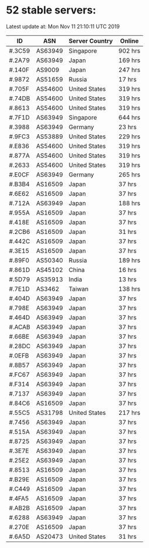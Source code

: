 # 52 stable servers:

Latest update at: Mon Nov 11 21:10:11 UTC 2019

| ID | ASN | Server Country | Online |
| -- | --- | -------------- | ------ |
| #.3C59 | AS63949 | Singapore | 902 hrs |
| #.2A79 | AS63949 | Japan | 169 hrs |
| #.140F | AS9009 | Japan | 247 hrs |
| #.9872 | AS51659 | Russia | 17 hrs |
| #.705F | AS54600 | United States | 319 hrs |
| #.74DB | AS54600 | United States | 319 hrs |
| #.8613 | AS54600 | United States | 319 hrs |
| #.7F1D | AS63949 | Singapore | 644 hrs |
| #.3988 | AS63949 | Germany | 23 hrs |
| #.9FC3 | AS53889 | United States | 229 hrs |
| #.E836 | AS54600 | United States | 319 hrs |
| #.877A | AS54600 | United States | 319 hrs |
| #.2633 | AS54600 | United States | 319 hrs |
| #.E0CF | AS63949 | Germany | 265 hrs |
| #.B3B4 | AS16509 | Japan | 37 hrs |
| #.6E62 | AS16509 | Japan | 37 hrs |
| #.712A | AS63949 | Japan | 188 hrs |
| #.955A | AS16509 | Japan | 37 hrs |
| #.418E | AS16509 | Japan | 37 hrs |
| #.2CB6 | AS16509 | Japan | 31 hrs |
| #.442C | AS16509 | Japan | 37 hrs |
| #.3E15 | AS16509 | Japan | 37 hrs |
| #.89F0 | AS50340 | Russia | 189 hrs |
| #.861D | AS45102 | China | 16 hrs |
| #.5D79 | AS35913 | India | 13 hrs |
| #.7E1D | AS3462 | Taiwan | 138 hrs |
| #.404D | AS63949 | Japan | 37 hrs |
| #.798E | AS63949 | Japan | 37 hrs |
| #.464D | AS63949 | Japan | 37 hrs |
| #.ACAB | AS63949 | Japan | 37 hrs |
| #.66BE | AS63949 | Japan | 37 hrs |
| #.28DC | AS63949 | Japan | 37 hrs |
| #.0EFB | AS63949 | Japan | 37 hrs |
| #.8B57 | AS63949 | Japan | 37 hrs |
| #.FC67 | AS63949 | Japan | 37 hrs |
| #.F314 | AS63949 | Japan | 37 hrs |
| #.7137 | AS63949 | Japan | 37 hrs |
| #.84C6 | AS16509 | Japan | 37 hrs |
| #.55C5 | AS31798 | United States | 217 hrs |
| #.7456 | AS63949 | Japan | 37 hrs |
| #.515A | AS63949 | Japan | 37 hrs |
| #.8725 | AS63949 | Japan | 37 hrs |
| #.3E7E | AS63949 | Japan | 37 hrs |
| #.25E2 | AS63949 | Japan | 37 hrs |
| #.8513 | AS16509 | Japan | 37 hrs |
| #.B29E | AS16509 | Japan | 37 hrs |
| #.C449 | AS16509 | Japan | 37 hrs |
| #.4FA5 | AS16509 | Japan | 37 hrs |
| #.AB2B | AS16509 | Japan | 37 hrs |
| #.6288 | AS63949 | Japan | 37 hrs |
| #.270E | AS16509 | Japan | 37 hrs |
| #.6A5D | AS20473 | United States | 31 hrs |


